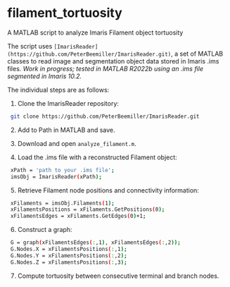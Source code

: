 # filament_tortuosity
A MATLAB script to analyze Imaris Filament object tortuosity


The script uses `[ImarisReader](https://github.com/PeterBeemiller/ImarisReader.git)`, a set of MATLAB classes to read image and  segmentation object data stored in Imaris .ims files. 
*Work in progress; tested in MATLAB R2022b using an .ims file segmented in Imaris 10.2.*

The individual steps are as follows:

1. Clone the ImarisReader repository:
```bash
 git clone https://github.com/PeterBeemiller/ImarisReader.git
```

2. Add to Path in MATLAB and save.
   
3. Download and open `analyze_filament.m`.

4. Load the .ims file with a reconstructed Filament object: 
```bash
 xPath = 'path to your .ims file';
 imsObj = ImarisReader(xPath);
```

5. Retrieve Filament node positions and connectivity information:
```bash
 xFilaments = imsObj.Filaments(1);
 xFilamentsPositions = xFilaments.GetPositions(0);
 xFilamentsEdges = xFilaments.GetEdges(0)+1;
```

6. Construct a graph:
```bash
 G = graph(xFilamentsEdges(:,1), xFilamentsEdges(:,2));
 G.Nodes.X = xFilamentsPositions(:,1);  
 G.Nodes.Y = xFilamentsPositions(:,2); 
 G.Nodes.Z = xFilamentsPositions(:,3); 
```

7. Compute tortuosity between consecutive terminal and branch nodes. 
